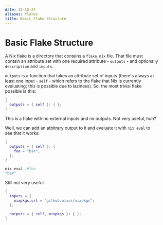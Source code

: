 ```yaml
---
date: 12-15-24
aliases: flakes
title: Basic Flake Structure
---
```


# Basic Flake Structure

A Nix flake is a directory that contains a `flake.nix` file. That file must
contain an attribute set with one required attribute - `outputs` - and
optionally `description` and `inputs`.

`outputs` is a function that takes an attribute set of inputs (there's always at
least one input - `self` - which refers to the flake that Nix is currently
evaluating; this is possible due to laziness). So, the most trivial flake
possible is this:

```nix
{
  outputs = { self }: { };
}
```

This is a flake with no external inputs and no outputs. Not very useful, huh?

Well, we can add an atbitrary output to it and evaluate it with `nix eval` to
see that it works:

```nix
{
  outputs = { self }: {
    foo = "bar";
  };
}
```

```nix
nix eval .#foo
"bar"
```

Still not very useful.

```nix
{
  inputs = {
    nixpkgs.url = "github:nixos/nixpkgs";
  };

  outputs = { self, nixpkgs }: { };
}
```
